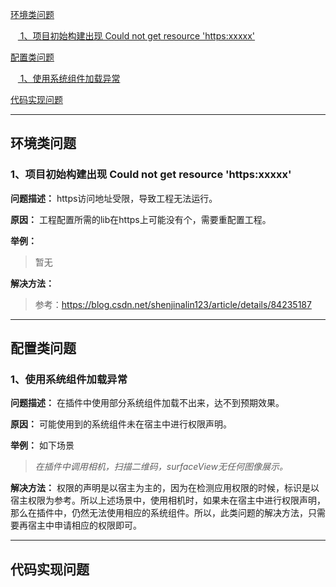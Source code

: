 
[环境类问题](#1) 

&nbsp;&nbsp;&nbsp;[ 1、项目初始构建出现 Could not get resource 'https:xxxxx'](#1.1) 

[配置类问题](#2) 

&nbsp;&nbsp;&nbsp;[ 1、使用系统组件加载异常](#2.1)  

[代码实现问题](#3) 

------------
<h2 id='1'> 环境类问题</h2>

<h3 id='1.1'>1、项目初始构建出现 Could not get resource 'https:xxxxx'</h3>

**问题描述：** https访问地址受限，导致工程无法运行。

**原因：** 工程配置所需的lib在https上可能没有个，需要重配置工程。

**举例：** 

> 暂无


**解决方法：** 

> 参考：https://blog.csdn.net/shenjinalin123/article/details/84235187

------------
<h2 id='2'> 配置类问题</h2>

<h3 id='2.1'>1、使用系统组件加载异常</h3>

**问题描述：** 在插件中使用部分系统组件加载不出来，达不到预期效果。

**原因：** 可能使用到的系统组件未在宿主中进行权限声明。

**举例：** 如下场景

> *在插件中调用相机，扫描二维码，surfaceView无任何图像展示。*


**解决方法：** 权限的声明是以宿主为主的，因为在检测应用权限的时候，标识是以宿主权限为参考。所以上述场景中，使用相机时，如果未在宿主中进行权限声明，那么在插件中，仍然无法使用相应的系统组件。所以，此类问题的解决方法，只需要再宿主中申请相应的权限即可。

------------
<h2 id='3'> 代码实现问题</h2>

